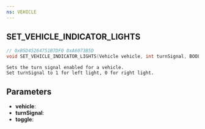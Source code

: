```yaml
---
ns: VEHICLE
---
```

## SET_VEHICLE_INDICATOR_LIGHTS

```c
// 0xB5D45264751B7DF0 0xA6073B5D
void SET_VEHICLE_INDICATOR_LIGHTS(Vehicle vehicle, int turnSignal, BOOL toggle);
```

```
Sets the turn signal enabled for a vehicle.  
Set turnSignal to 1 for left light, 0 for right light.  
```

## Parameters
* **vehicle**: 
* **turnSignal**: 
* **toggle**: 

